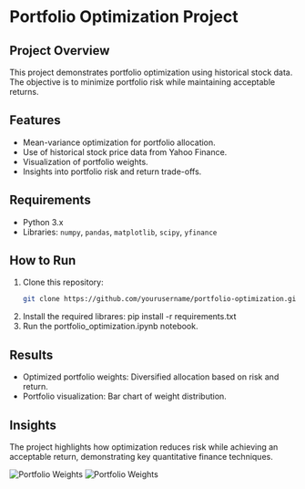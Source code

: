 # Portfolio Optimization Project

## Project Overview
This project demonstrates portfolio optimization using historical stock data. The objective is to minimize portfolio risk while maintaining acceptable returns.

## Features
- Mean-variance optimization for portfolio allocation.
- Use of historical stock price data from Yahoo Finance.
- Visualization of portfolio weights.
- Insights into portfolio risk and return trade-offs.

## Requirements
- Python 3.x
- Libraries: `numpy`, `pandas`, `matplotlib`, `scipy`, `yfinance`

## How to Run
1. Clone this repository:
   ```bash
   git clone https://github.com/yourusername/portfolio-optimization.git
2. Install the required librares:
   pip install -r requirements.txt
3. Run the portfolio_optimization.ipynb notebook.

## Results
- Optimized portfolio weights: Diversified allocation based on risk and return.
- Portfolio visualization: Bar chart of weight distribution.

## Insights
The project highlights how optimization reduces risk while achieving an acceptable return, demonstrating key quantitative finance techniques.

![Portfolio Weights](images/portfolio_weight_1.png)
![Portfolio Weights](images/portfolio_weight_2.png)